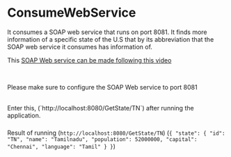 # ConsumeWebService

It consumes a SOAP web service that runs on port 8081. It finds more information of a specific state of the U.S that by its abbreviation that the SOAP web service it consumes has information of.
<br/>
<p>This <a href="https://www.youtube.com/watch?v=SiFSNtDAIS0">SOAP Web service can be made following this video</a><p>
<br/>
<p> Please make sure to configure the SOAP Web service to port 8081</p>
<br/>
Enter this, (`http://localhost:8080/GetState/TN`) after running the application.

###
Result of running (`http://localhost:8080/GetState/TN`)
(`{
    "state": {
        "id": "TN",
        "name": "Tamilnadu",
        "population": 52000000,
        "capital": "Chennai",
        "language": "Tamil"
    }
}`)
